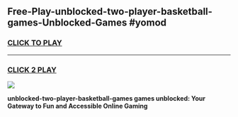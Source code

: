 
## Free-Play-unblocked-two-player-basketball-games-Unblocked-Games #yomod
<h3>
<a href="https://news.freeplayer.one?title=unblocked-two-player-basketball-games&ref=8M">CLICK TO PLAY</a></h3>
<hr>

<h3>
<a href="https://news.freeplayer.one?title=unblocked-two-player-basketball-games&ref=8M">CLICK 2 PLAY</a>
  
</h3>

<a href="https://news.freeplayer.one?title=unblocked-two-player-basketball-games&ref=8M"><img src="https://clearcache.store/games.png"></a>


**unblocked-two-player-basketball-games games unblocked: Your Gateway to Fun and Accessible Online Gaming**
